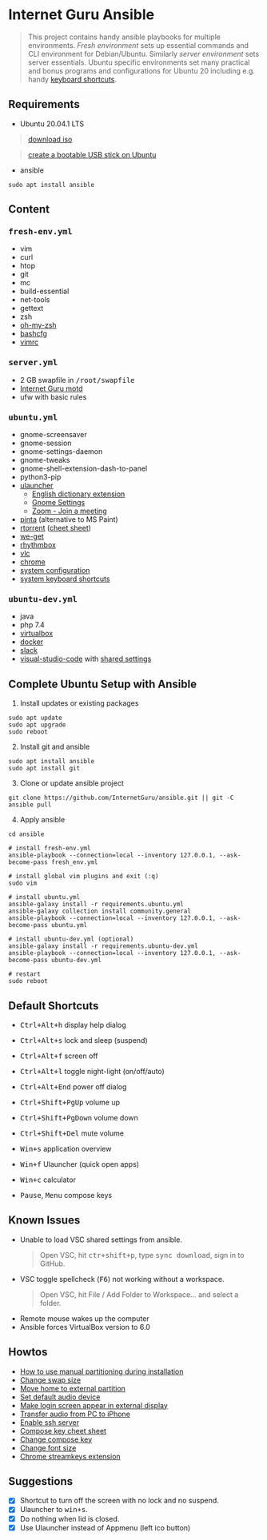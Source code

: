 # Internet Guru Ansible

> This project contains handy ansible playbooks for multiple environments. *Fresh environment* sets up essential commands and CLI environment for Debian/Ubuntu. Similarly *server environment* sets server essentials. Ubuntu specific environments set many practical and bonus programs and configurations for Ubuntu 20 including e.g. handy [keyboard shortcuts](#defaul-shortcuts).

## Requirements

 - Ubuntu 20.04.1 LTS
  > <a href="https://releases.ubuntu.com/20.04/ubuntu-20.04.1-desktop-amd64.iso">download iso</a>
  
  > <a href="https://ubuntu.com/tutorials/create-a-usb-stick-on-ubuntu#1-overview">create a bootable USB stick on Ubuntu</a>
 - ansible
```
sudo apt install ansible
```

## Content

### <tt>fresh-env.yml</tt>

 - vim
 - curl
 - htop
 - git
 - mc
 - build-essential
 - net-tools
 - gettext
 - zsh
 - <a href="https://github.com/ohmyzsh/ohmyzsh">oh-my-zsh</a>
 - <a href="https://bitbucket.org/igwr/bashcfg">bashcfg</a>
 - <a href="https://github.com/petrzpav/vimrc">vimrc</a>

### <tt>server.yml</tt>

 - 2 GB swapfile in <tt>/root/swapfile</tt>
 - <a href="https://github.com/InternetGuru/ansible/blob/master/res/20-ig">Internet Guru motd</a>
 - ufw with basic rules

### <tt>ubuntu.yml</tt>

 - gnome-screensaver 
 - gnome-session
 - gnome-settings-daemon
 - gnome-tweaks
 - gnome-shell-extension-dash-to-panel
 - python3-pip
 - <a href="https://ulauncher.io/">ulauncher</a>
   - <a href="https://ext.ulauncher.io/-/github-katacarbix-ulauncher-dict-en">English dictionary extension</a>
   - <a href="https://ext.ulauncher.io/-/github-friday-ulauncher-gnome-settings">Gnome Settings</a>
   - <a href="https://ext.ulauncher.io/-/github-skeletonkey-ulauncher-zoom-join-meeting">Zoom - Join a meeting</a>
 - <a href="https://www.pinta-project.com/">pinta</a> (alternative to MS Paint)
 - <a href="https://github.com/rakshasa/rtorrent/wiki">rtorrent</a> (<a href="https://devhints.io/rtorrent">cheet sheet</a>)
 - <a href="https://github.com/rachmadaniHaryono/we-get">we-get</a>
 - <a href="https://wiki.gnome.org/Apps/Rhythmbox">rhythmbox</a>
 - <a href="https://www.videolan.org/vlc/index.html">vlc</a>
 - <a href="https://www.google.com/chrome/">chrome</a>
 - <a href="https://github.com/InternetGuru/ansible/blob/master/tasks/ubuntucfg.yml">system configuration</a>
 - <a href="https://github.com/InternetGuru/ansible/blob/master/tasks/ubuntukeys.yml">system keyboard shortcuts</a>

### <tt>ubuntu-dev.yml</tt>

 - java
 - php 7.4
 - <a href="https://www.virtualbox.org/">virtualbox</a>
 - <a href="https://www.docker.com/products/docker-app">docker</a>
 - <a href="https://slack.com/">slack</a>
 - <a href="https://code.visualstudio.com/">visual-studio-code</a> with <a href="https://gist.github.com/petrzpav/fd6f4ed38d22d4611e6f8a9e0c9e2801">shared settings</a>

## Complete Ubuntu Setup with Ansible

1. Install updates or existing packages
```
sudo apt update
sudo apt upgrade
sudo reboot
```

2. Install git and ansible
```
sudo apt install ansible
sudo apt install git
```

3. Clone or update ansible project
```
git clone https://github.com/InternetGuru/ansible.git || git -C ansible pull
```

4. Apply ansible
```
cd ansible

# install fresh-env.yml
ansible-playbook --connection=local --inventory 127.0.0.1, --ask-become-pass fresh_env.yml

# install global vim plugins and exit (:q)
sudo vim

# install ubuntu.yml
ansible-galaxy install -r requirements.ubuntu.yml
ansible-galaxy collection install community.general
ansible-playbook --connection=local --inventory 127.0.0.1, --ask-become-pass ubuntu.yml

# install ubuntu-dev.yml (optional)
ansible-galaxy install -r requirements.ubuntu-dev.yml
ansible-playbook --connection=local --inventory 127.0.0.1, --ask-become-pass ubuntu-dev.yml

# restart
sudo reboot
```

## Default Shortcuts

 - <tt>Ctrl+Alt+h</tt> &#9;&#9;display help dialog
 - <tt>Ctrl+Alt+s</tt> &#9;&#9;lock and sleep (suspend)
 - <tt>Ctrl+Alt+f</tt> &#9;&#9;screen off
 - <tt>Ctrl+Alt+l</tt> &#9;&#9;toggle night-light (on/off/auto)
 - <tt>Ctrl+Alt+End</tt> &#9;power off dialog

 - <tt>Ctrl+Shift+PgUp</tt> &#9;&#9;volume up
 - <tt>Ctrl+Shift+PgDown</tt> &#9;volume down
 - <tt>Ctrl+Shift+Del</tt> &#9;&#9;mute volume

 - <tt>Win+s</tt> &#9;application overview
 - <tt>Win+f</tt> &#9;Ulauncher (quick open apps)
 - <tt>Win+c</tt> &#9;calculator

 - <tt>Pause</tt>, <tt>Menu</tt> &#9;compose keys

## Known Issues

 - Unable to load VSC shared settings from ansible.
   > Open VSC, hit <tt>ctr+shift+p</tt>, type <tt>sync download</tt>, sign in to GitHub.
 - VSC toggle spellcheck (<tt>F6</tt>) not working without a workspace.
   > Open VSC, hit File / Add Folder to Workspace… and select a folder.
 - Remote mouse wakes up the computer
 - Ansible forces VirtualBox version to 6.0

## Howtos

 - <a href="https://askubuntu.com/questions/343268/how-to-use-manual-partitioning-during-installation">How to use manual partitioning during installation</a>
 - <a href="https://bogdancornianu.com/change-swap-size-in-ubuntu/">Change swap size</a>
 - <a href="https://www.tecmint.com/move-home-directory-to-new-partition-disk-in-linux/">Move home to external partition</a>
 - <a href="https://askubuntu.com/questions/1038490/how-do-you-set-a-default-audio-output-device-in-ubuntu-18-04">Set default audio device</a>
 - <a href="https://askubuntu.com/questions/1043337/is-there-to-make-the-login-screen-appear-on-the-external-display-in-18-04">Make login screen appear in external display</a>
 - <a href="https://www.groovypost.com/howto/howto/sync-your-iphone-or-ipod-touch-in-ubuntu/">Transfer audio from PC to iPhone</a>
 - <a href="https://linuxize.com/post/how-to-enable-ssh-on-ubuntu-18-04/">Enable ssh server</a>
 - <a href="https://tuttle.github.io/python-useful/compose-key-cheat-sheet.html">Compose key cheet sheet</a>
 - <a href="https://askubuntu.com/questions/70784/how-can-i-enable-compose-key">Change compose key</a>
 - <a href="https://help.ubuntu.com/stable/ubuntu-help/a11y.html.en">Change font size</a>
 - <a href="https://chrome.google.com/webstore/detail/streamkeys/ekpipjofdicppbepocohdlgenahaneen">Chrome streamkeys extension</a>

## Suggestions

 - [x] Shortcut to turn off the screen with no lock and no suspend.
 - [x] Ulauncher to <tt>win+s</tt>.
 - [x] Do nothing when lid is closed.
 - [x] Use Ulauncher instead of Appmenu (left ico button)
